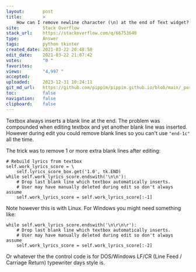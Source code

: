 ```yaml
---
layout:       post
title:        >
    How can I remove newline character (\n) at the end of Text widget?
site:         Stack Overflow
stack_url:    https://stackoverflow.com/q/66753640
type:         Answer
tags:         python tkinter
created_date: 2021-03-22 20:48:58
edit_date:    2021-03-22 21:07:42
votes:        "0 "
favorites:    
views:        "4,997 "
accepted:     
uploaded:     2023-12-31 10:24:11
git_md_url:   https://github.com/pippim/pippim.github.io/blob/main/_posts/2021/2021-03-22-How-can-I-remove-newline-character-__n_-at-the-end-of-Text-widget_.md
toc:          false
navigation:   false
clipboard:    false
---
```


Textbox always inserts a blank line at the end. The problem was compounded when editing textbox and yet another blank line was inserted. However during edit you could remove blank lines so you can't use `"end-1c"` all the time.

The trick was to remove 1 or more extra blank lines after editing:

``` 
# Rebuild lyrics from textbox
self.work_lyrics_score = \
    self.lyrics_score_box.get('1.0', tk.END)
while self.work_lyrics_score.endswith('\n\n'):
    # Drop last blank line which textbox automatically inserts.
    # User may have manually deleted during edit so don't always assume
    self.work_lyrics_score = self.work_lyrics_score[:-1]       
```

Note however this is with Linux. For Windows you might need something like:

``` 
while self.work_lyrics_score.endswith('\n\r\n\r'):
    # Drop last blank line which textbox automatically inserts.
    # User may have manually deleted during edit so don't always assume
    self.work_lyrics_score = self.work_lyrics_score[:-2]
```

Or whatever the the control code is for DOS/Windows LF/CR (Line Feed / Carriage Return) typewriter days style is.
